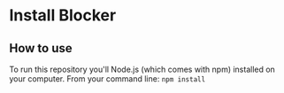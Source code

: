 # Install Blocker
## How to use
 To run this repository you'll Node.js (which comes with npm) installed on your computer. From your command line:
 ``npm install``





